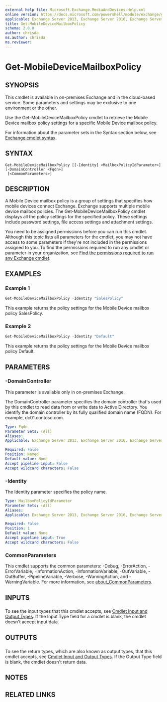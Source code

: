 ```yaml
---
external help file: Microsoft.Exchange.MediaAndDevices-Help.xml
online version: https://docs.microsoft.com/powershell/module/exchange/get-mobiledevicemailboxpolicy
applicable: Exchange Server 2013, Exchange Server 2016, Exchange Server 2019, Exchange Online
title: Get-MobileDeviceMailboxPolicy
schema: 2.0.0
author: chrisda
ms.author: chrisda
ms.reviewer:
---
```


# Get-MobileDeviceMailboxPolicy

## SYNOPSIS
This cmdlet is available in on-premises Exchange and in the cloud-based service. Some parameters and settings may be exclusive to one environment or the other.

Use the Get-MobileDeviceMailboxPolicy cmdlet to retrieve the Mobile Device mailbox policy settings for a specific Mobile Device mailbox policy.

For information about the parameter sets in the Syntax section below, see [Exchange cmdlet syntax](https://docs.microsoft.com/powershell/exchange/exchange-cmdlet-syntax).

## SYNTAX

```
Get-MobileDeviceMailboxPolicy [[-Identity] <MailboxPolicyIdParameter>] [-DomainController <Fqdn>]
 [<CommonParameters>]
```

## DESCRIPTION
A Mobile Device mailbox policy is a group of settings that specifies how mobile devices connect Exchange. Exchange supports multiple mobile device mailbox policies. The Get-MobileDeviceMailboxPolicy cmdlet displays all the policy settings for the specified policy. These settings include password settings, file access settings and attachment settings.

You need to be assigned permissions before you can run this cmdlet. Although this topic lists all parameters for the cmdlet, you may not have access to some parameters if they're not included in the permissions assigned to you. To find the permissions required to run any cmdlet or parameter in your organization, see [Find the permissions required to run any Exchange cmdlet](https://docs.microsoft.com/powershell/exchange/find-exchange-cmdlet-permissions).

## EXAMPLES

### Example 1
```powershell
Get-MobileDeviceMailboxPolicy -Identity "SalesPolicy"
```

This example returns the policy settings for the Mobile Device mailbox policy SalesPolicy.

### Example 2
```powershell
Get-MobileDeviceMailboxPolicy -Identity "Default"
```

This example returns the policy settings for the Mobile Device mailbox policy Default.

## PARAMETERS

### -DomainController
This parameter is available only in on-premises Exchange.

The DomainController parameter specifies the domain controller that's used by this cmdlet to read data from or write data to Active Directory. You identify the domain controller by its fully qualified domain name (FQDN). For example, dc01.contoso.com.

```yaml
Type: Fqdn
Parameter Sets: (All)
Aliases:
Applicable: Exchange Server 2013, Exchange Server 2016, Exchange Server 2019

Required: False
Position: Named
Default value: None
Accept pipeline input: False
Accept wildcard characters: False
```

### -Identity
The Identity parameter specifies the policy name.

```yaml
Type: MailboxPolicyIdParameter
Parameter Sets: (All)
Aliases:
Applicable: Exchange Server 2013, Exchange Server 2016, Exchange Server 2019, Exchange Online

Required: False
Position: 1
Default value: None
Accept pipeline input: True
Accept wildcard characters: False
```

### CommonParameters
This cmdlet supports the common parameters: -Debug, -ErrorAction, -ErrorVariable, -InformationAction, -InformationVariable, -OutVariable, -OutBuffer, -PipelineVariable, -Verbose, -WarningAction, and -WarningVariable. For more information, see [about_CommonParameters](https://go.microsoft.com/fwlink/p/?LinkID=113216).

## INPUTS

###  
To see the input types that this cmdlet accepts, see [Cmdlet Input and Output Types](https://go.microsoft.com/fwlink/p/?linkId=616387). If the Input Type field for a cmdlet is blank, the cmdlet doesn't accept input data.

## OUTPUTS

###  
To see the return types, which are also known as output types, that this cmdlet accepts, see [Cmdlet Input and Output Types](https://go.microsoft.com/fwlink/p/?linkId=616387). If the Output Type field is blank, the cmdlet doesn't return data.

## NOTES

## RELATED LINKS
